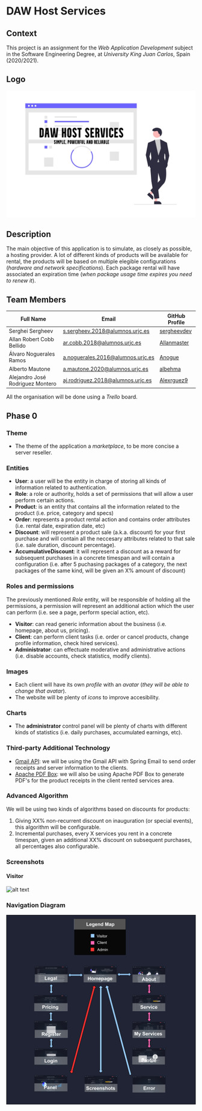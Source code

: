 # DAW Host Services

## Context

This project is an assignment for the _Web Application Development_ subject in the
Software Engineering Degree, at _University King Juan Carlos_, Spain (2020/2021).

## Logo

![alt text](artifacts/logo.png)

## Description

The main objective of this application is to simulate, as closely as possible, a hosting provider.
A lot of different kinds of products will be available for rental, the products will be based on
multiple elegible configurations (_hardware and network specifications_). Each package rental will
have associated an expiration time (_when package usage time expires you need to renew it_).

## Team Members

| Full Name | Email | GitHub Profile |
| ------------- | ------------- | ------------- |
| Serghei Sergheev | s.sergheev.2018@alumnos.urjc.es | [sergheevdev](https://github.com/sergheevdev) |
| Allan Robert Cobb Bellido | ar.cobb.2018@alumnos.urjc.es | [Allanmaster](https://github.com/Allanmaster) |
| Álvaro Noguerales Ramos | a.noguerales.2016@alumnos.urjc.es | [Anogue](https://github.com/Anogue) |
| Alberto Mautone | a.mautone.2020@alumnos.urjc.es | [albehma](https://github.com/albehma) |
| Alejandro José Rodriguez Montero | aj.rodriguez.2018@alumnos.urjc.es | [Alexrguez9](https://github.com/Alexrguez9) |

All the organisation will be done using a _Trello_ board.

## Phase 0

### Theme

- The theme of the application a _marketplace_, to be more concise a server reseller.

### Entities

- **User**: a user will be the entity in charge of storing all kinds of information related to authentication.
- **Role**: a role or authority, holds a set of permissions that will allow a user perform certain actions.
- **Product**: is an entity that contains all the information related to the product (i.e. price, category and specs)
- **Order**: represents a product rental action and contains order attributes (i.e. rental date, expiration
  date, etc)
- **Discount**: will represent a product sale (a.k.a. discount) for your first purchase and will contain all
  the neccesary attributes related to that sale (i.e. sale duration, discount percentage).
- **AccumulativeDiscount**: it will represent a discount as a reward for subsequent purchases in a concrete
  timespan and will contain a configuration (i.e. after 5 puchasing packages of a category, the next packages
  of the same kind, will be given an X% amount of discount)

### Roles and permissions

The previously mentioned _Role_ entity, will be responsible of holding all the permissions, a permission will
represent an additional action which the user can perform (i.e. see a page, perform special action, etc).

- **Visitor**: can read generic information about the business (i.e. homepage, about us, pricing).
- **Client**: can perform client tasks (i.e. order or cancel products, change profile information, check hired services).
- **Administrator**: can effectuate moderative and administrative actions (i.e. disable accounts, check statistics, modify clients).

### Images

- Each client will have its own _profile_ with an _avatar_ (_they will be able to change that avatar_).
- The website will be plenty of _icons_ to improve accesibility.

### Charts

- The **administrator** control panel will be plenty of charts with different kinds of statistics
  (i.e. daily purchases, accumulated earnings, etc).

### Third-party Additional Technology

- [Gmail API](https://developers.google.com/gmail/api): we will be using the Gmail API with Spring Email
  to send order receipts and server information to the clients.
- [Apache PDF Box](https://pdfbox.apache.org/): we will also be using Apache PDF Box to generate PDF's for
  the product receipts in the client rented services area.

### Advanced Algorithm

We will be using two kinds of algorithms based on discounts for products:
1. Giving XX% non-recurrent discount on inauguration (or special events), this algorithm will be configurable.
2. Incremental purchases, every X services you rent in a concrete timespan, given an additional XX% discount
   on subsequent purchases, all percentages also configurable.

### Screenshots

#### Visitor

![alt text](artifacts/frontend/visitor.gif)

### Navigation Diagram

![alt text](artifacts/navigation_diagram.png)
